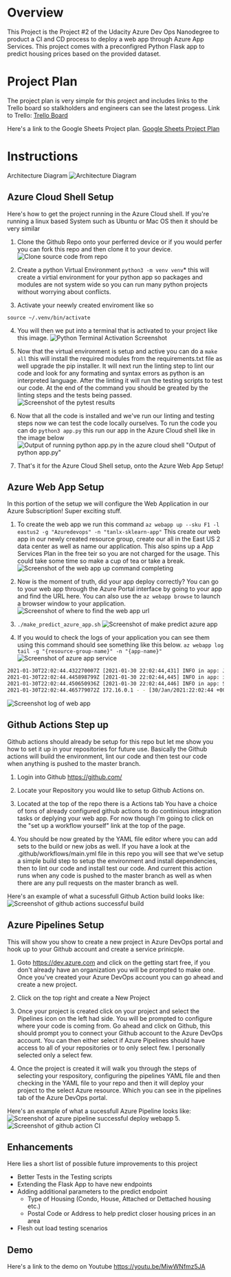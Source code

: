 # Overview

This Project is the Project #2 of the Udacity Azure Dev Ops Nanodegree to product a CI and CD process to deploy a web app through Azure App Services. This project comes with a preconfigred Python Flask app to predict housing prices based on the provided dataset.

# Project Plan

The project plan is very simple for this project and includes links to the Trello board so stalkholders and engineers can see the latest progess.
Link to Trello: [Trello Board](https://trello.com/b/vWRorVRS/flask-sklearn)

Here's a link to the Google Sheets Project plan.
[Google Sheets Project Plan](https://docs.google.com/spreadsheets/d/1qOMtyX2V_MC1RCvzli48WhsdFDQfB0KgAXxGL2PGKnc/edit?usp=sharing)

# Instructions

Architecture Diagram
![Architecture Diagram](../images/architecture_diagram.png "Architecture Diagram")
## Azure Cloud Shell Setup
Here's how to get the project running in the Azure Cloud shell. If you're running a linux based System such as Ubuntu or Mac OS then it should be very similar

1. Clone the Github Repo onto your perferred device or if you would perfer you can fork this repo and then clone it to your device.
![Clone source code from repo](../images/clone_source.png "Clone source code from repo")

2. Create a python Virtual Environment `python3 -m venv venv`* this will create a virtial environment for your python app so packages and modules are not system wide so you can run many python projects without worrying about conflicts.
3. Activate your neewly created enviroment like so
```
source ~/.venv/bin/activate
```

4. You will then we put into a terminal that is activated to your project like this image.
![Python Terminal Activation Screenshot](../images/python_activate.png "Python Terminal Activation Screenshot")

5. Now that the virtual environment is setup and active you can do a `make all` this will install the required modules from the requirements.txt file as well upgrade the pip installer. It will next run the linting step to lint our code and look for any formating and syntax errors as python is an interpreted language. After the linting it will run the testing scripts to test our code. At the end of the command you should be greated by the linting steps and the tests being passed.
![Screenshot of the pytest results](../images/test_result.png "Screenshot of the pytest results")


6. Now that all the code is installed and we've run our linting and testing steps now we can test the code locally ourselves. To run the code you can do `python3 app.py` this run our app in the Azure Cloud shell like in the image below
![Output of running python app.py in the azure cloud shell](../images/run_app.png) "Output of python app.py"

7. That's it for the Azure Cloud Shell setup, onto the Azure Web App Setup!

## Azure Web App Setup
In this portion of the setup we will configure the Web Application in our Azure Subscription! Super exciting stuff.

1. To create the web app we run this command `az webapp up --sku F1 -l eastus2 -g "Azuredevops" -n "tanlx-sklearn-app"` This create our web app in our newly created resource group, create our all in the East US 2 data center as well as name our application. This also spins up a App Services Plan in the free teir so you are not charged for the usage. This could take some time so make a cup of tea or take a break.
 ![Screenshot of the web app up command completing](../images/web_app_up.png "Web App Up command completion")


2. Now is the moment of truth, did your app deploy correctly? You can go to your web app through the Azure Portal interface by going to your app and find the URL here. You can also use the `az webapp browse` to launch a browser window to your application.
 ![Screenshot of where to find the web app url](../images/app_url.png "Web App Url Screenshot")

3. `./make_predict_azure_app.sh`
 ![Screenshot of make predict azure app](../images/make_predict_result.png "Make Predict Screenshot")

7. If you would to check the logs of your application you can see them using this command should see something like this below. `az webapp log tail -g "{resource-group-name}" -n "{app-name}"`
 ![Screenshot of azure app service](../images/command_create_webapp.png "Create app service with command")

```bash
2021-01-30T22:02:44.432270007Z [2021-01-30 22:02:44,431] INFO in app: JSON payload: %s json_payload
2021-01-30T22:02:44.445898799Z [2021-01-30 22:02:44,445] INFO in app: inference payload DataFrame: %s inference_payload
2021-01-30T22:02:44.450650936Z [2021-01-30 22:02:44,446] INFO in app: Scaling Payload: %s payload
2021-01-30T22:02:44.465779072Z 172.16.0.1 - - [30/Jan/2021:22:02:44 +0000] "POST /predict HTTP/1.1" 200 35 "-" "curl/7.64.0"
```
 ![Screenshot log of web app ](../images/web_app_log.png "Web App Log Screenshot")

 ## Github Actions Step up
 Github actions should already be setup for this repo but let me show you how to set it up in your repositories for future use. Basically the Github actions will build the environment, lint our code and then test our code when anything is pushed to the master branch.

 1. Login into Github https://github.com/

 2. Locate your Repository you would like to setup Github Actions on.

 3. Located at the top of the repo there is a Actions tab
 You have a choice of tons of already configured github actions to do continious integration tasks or deplying your web app. For now though I'm going to click on the "set up a workflow yourself" link at the top of the page.

 5. You should be now greated by the YAML file editor where you can add sets to the build or new jobs as well. If you have a look at the .github/workflows/main.yml file in this repo you will see that we've setup a simple build step to setup the environment and install dependencies, then to lint our code and install test our code. And current this action runs when any code is pushed to the master branch as well as when there are any pull requests on the master branch as well.

 Here's an example of what a sucessfull Github Action build looks like:\
  ![Screenshot of github actions successful build](../images/github_action_build.png "Screenshot of github actions successful build")

## Azure Pipelines Setup
This will show you show to create a new project in Azure DevOps portal and hook up to your Github account and create a service prinicple.

1. Goto https://dev.azure.com and click on the getting start free, if you don't already have an organization you will be prompted to make one. Once you've created your Azure DevOps account you can go ahead and create a new project.

2. Click on the top right and create a New Project

3. Once your project is created click on your project and select the Pipelines icon on the left had side. You will be prompted to configure where your code is coming from. Go ahead and click on Github, this should prompt you to connect your Github account to the Azure DevOps account. You can then either select if Azure Pipelines should have access to all of your repositories or to only select few. I personally selected only a select few.

4. Once the project is created it will walk you through the steps of selecting your respository, configuring the pipelines YAML file and then checking in the YAML file to your repo and then it will deploy your project to the select Azure resource. Which you can see in the pipelines tab of the Azure DevOps portal.

 Here's an example of what a sucessfull Azure Pipeline looks like:\
  ![Screenshot of azure pipeline successful deploy webapp](../images/azure_pipeline.png "Screenshot of azure pipeline successful deploy webapp")
5.
![Screenshot of github action CI](../images/github.png "Screenshot of github action CI")

## Enhancements
Here lies a short list of possible future improvements to this project

- Better Tests in the Testing scripts
- Extending the Flask App to have new endpoints
- Adding additional parameters to the predict endpoint
    - Type of Housing (Condo, House, Attached or Dettached housing etc.)
    - Postal Code or Address to help predict closer housing prices in an area
- Flesh out load testing scenarios

## Demo 
Here's a link to the demo on Youtube
https://youtu.be/MiwWNfmz5JA
